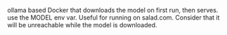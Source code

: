 ollama based Docker that downloads the model on first run, then serves. use the MODEL env var.
Useful for running on salad.com. Consider that it will be unreachable while the model is downloaded.